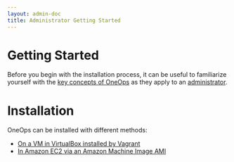 ```yaml
---
layout: admin-doc
title: Administrator Getting Started
---
```


# Getting Started

Before you begin with the installation process, it can be useful to familiarize yourself with the
[key concepts of OneOps](/admin/key-concepts) as they apply to an [administrator](/admin/overview).

# Installation

OneOps can be installed with different methods:

- [On a VM in VirtualBox installed by Vagrant](./installing-vagrant-image.html)
- [In Amazon EC2 via an Amazon Machine Image AMI](./getting-started-with-oneops-public-ami.html)



